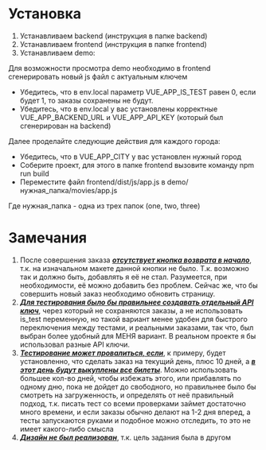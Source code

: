 # Установка
1. Устанавливаем backend (инструкция в папке backend)
2. Устанавливаем frontend (инструкция в папке frontend)
3. Устанавливаем demo:

Для возможности просмотра demo необходимо в frontend сгенерировать новый js файл с актуальным ключем
- Убедитесь, что в env.local параметр VUE_APP_IS_TEST равен 0, если будет 1, то заказы сохранены не будут.
- Убедитесь, что в env.local у вас установлены корректные VUE_APP_BACKEND_URL 
и VUE_APP_API_KEY (который был сгенерирован на backend) 

Далее проделайте следующие действия д*л*я каждого города:
- Убедитесь, что в VUE_APP_CITY у вас установлен нужный город
- Соберите проект, для этого в папке frontend вызовите команду npm run build
- Переместите файл frontend/dist/js/app.js в demo/нужная_папка/movies/app.js

Где нужная_папка - одна из трех папок (one, two, three)

# Замечания
1. После совершения заказа ***<u>отсутствует кнопка возврата в начало</u>***, т.к. на изначальном макете данной кнопки 
не было.
Т.к. возможно так и должно быть, добавлять я её не стал. Разумеется, при необходимости, её можно добавить без проблем.
Сейчас же, что бы совершить новый заказ необходимо обновить страницу.
2. ***<u>Для тестирования было бы правильнее создавать отдельный API ключ</u>***, через который не сохраняются заказы, 
а не использовать
is_test переменную, но такой вариант менее удобен для быстрого переключения между тестами, и реальными заказами,
так что, был выбран более удобный для МЕНЯ вариант. В реальном проекте я бы использовал разные API ключи.
3. ***<u>Тестирование может провалиться, если</u>***, к примеру, будет установленно, что сделать заказ на текущий день,
плюс 10 дней, а ***<u>в этот день будут выкуплены все билеты</u>***. Можно использовать большее кол-во дней, 
чтобы избежать этого, или прибавлять по одному дню, пока не дойдет до свободного, но правильнее было бы смотреть 
на загруженность, и определять от неё правильный подход, т.к. писать тест со всеми проверками займет достаточно много
времени, и если заказы обычно делают на 1-2 дня вперед, а тесты запускаются руками и подобное можно отследить, 
то это не имеет какого-либо смысла
4. ***<u>Дизайн не был реализован</u>***, т.к. цель задания была в другом